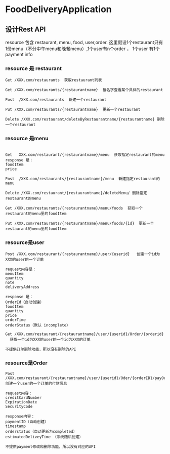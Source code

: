 # FoodDeliveryApplication


## 设计Rest API
resource 包含 restaurant, menu, food, user,order. 这里假设1个restaurant只有1份menu（不分中午menu和晚餐menu）,1个user有n个order ， 1个user 有1个 payment info


### resource 是 restaurant
```
Get /XXX.com/restaurants  获取restaurant列表

Get /XXX.com/restaurants/{restaurantname}  搜名字查看某个具体的restaurant

Post  /XXX.com/restaurants  新建一个restaurant

Put /XXX.com/restaurants/{restaurantname}  更新一个restaurant

Delete /XXX.com/restaurant/deleteByRestaurantname/{restaurantname} 删除一个restaurant
```

### resource 是menu
```
 
Get   XXX.com/restaurant/{restaurantname}/menu  获取指定restaurant的menu
response 是：
foodItem
price

Post  /XXX.com/restaurants/{restaurantname}/menu  新建指定restaurant的menu

Delete /XXX.com/restaurant/{restaurantname}/deleteMenu/ 删除指定restaurant的menu

Get /XXX.com/restaurants/{restaurantname}/menu/foods  获取一个restaurant的menu里的foodItem

Put /XXX.com/restaurants/{restaurantname}/menu/foods/{id}  更新一个restaurant的menu里的foodItem
```

### resource是user
```
Post /XXX.com/restaurant/{restaurantname}/user/{userid}   创建一个id为XXX的user的一个订单

request内容是：
menuItem
quantity
note
deliveryAddress

response 是：
OrderId（自动创建）
foodItem
quantity
price
orderTime
orderStatus（默认 incomplete）

Get /XXX.com/restaurant/{restaurantname}/user/{userid}/Order/{orderid}   获取一个id为XXX的user的一个id为XXX的订单

不提供订单删除功能，所以没有删除的API
```


### resource是Order
```
Post   /XXX.com/restaurant/{restaurantname}/user/{userid}/Oder/{orderID}/payOrder     创建一个user的一个订单的付款信息

request内容：
creditCardNumber
ExpirationDate
SecurityCode

response内容：
paymentID（自动创建）
timestamp
orderstatus（自动更新为completed）
estimatedDeliveyTime （系统随机创建）

不提供payment修改和删除功能，所以没有对应的API
```

